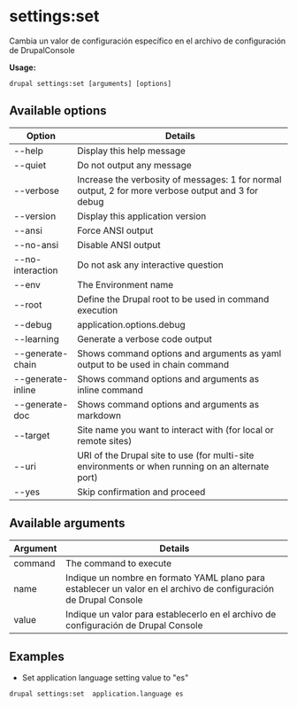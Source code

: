 # settings:set
Cambia un valor de configuración específico en el archivo de configuración de DrupalConsole

**Usage:**
```
drupal settings:set [arguments] [options]
```

## Available options
Option | Details
-------|-------------
--help | Display this help message
--quiet | Do not output any message
--verbose | Increase the verbosity of messages: 1 for normal output, 2 for more verbose output and 3 for debug
--version | Display this application version
--ansi | Force ANSI output
--no-ansi | Disable ANSI output
--no-interaction | Do not ask any interactive question
--env | The Environment name
--root | Define the Drupal root to be used in command execution
--debug | application.options.debug
--learning | Generate a verbose code output
--generate-chain | Shows command options and arguments as yaml output to be used in chain command
--generate-inline | Shows command options and arguments as inline command
--generate-doc | Shows command options and arguments as markdown
--target | Site name you want to interact with (for local or remote sites)
--uri | URI of the Drupal site to use (for multi-site environments or when running on an alternate port)
--yes | Skip confirmation and proceed

## Available arguments
Argument | Details
---------|-------------
command | The command to execute
name | Indique un nombre en formato YAML plano para establecer un valor en el archivo de configuración de Drupal Console
value | Indique un valor para establecerlo en el archivo de configuración de Drupal Console

## Examples
* Set application language setting value to "es"
```
drupal settings:set  application.language es
```
